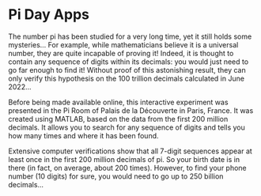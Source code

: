 # Pi Day Apps
The number pi has been studied for a very long time, yet it still holds some mysteries... For example, while mathematicians believe it is a universal number, they are quite incapable of proving it! Indeed, it is thought to contain any sequence of digits within its decimals: you would just need to go far enough to find it! Without proof of this astonishing result, they can only verify this hypothesis on the 100 trillion decimals calculated in June 2022...

Before being made available online, this interactive experiment was presented in the Pi Room of Palais de la Découverte in Paris, France. It was created using MATLAB, based on the data from the first 200 million decimals. It allows you to search for any sequence of digits and tells you how many times and where it has been found.

Extensive computer verifications show that all 7-digit sequences appear at least once in the first 200 million decimals of pi. So your birth date is in there (in fact, on average, about 200 times). However, to find your phone number (10 digits) for sure, you would need to go up to 250 billion decimals...

